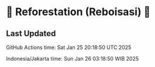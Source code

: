 
# 🌳 Reforestation (Reboisasi) 🌲

## Last Updated

GitHub Actions time: Sat Jan 25 20:18:50 UTC 2025

Indonesia/Jakarta time: Sun Jan 26 03:18:50 WIB 2025
